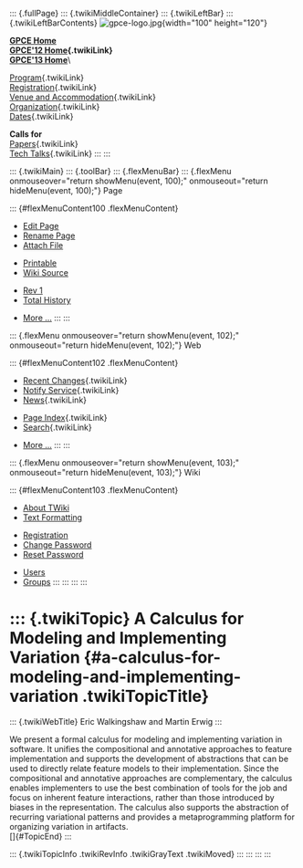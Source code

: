 ::: {.fullPage}
::: {.twikiMiddleContainer}
::: {.twikiLeftBar}
::: {.twikiLeftBarContents}
![gpce-logo.jpg](../pub/GPCE12/WebLeftBar/gpce-logo.jpg){width="100"
height="120"}

**[GPCE Home](http://program-transformation.org/Gpce)**\
**[GPCE\'12 Home](WebHome){.twikiLink}**\
**[GPCE\'13 Home](http://program-transformation.org/GPCE13/WebHome)**\

[Program](ConferenceProgram){.twikiLink}\
[Registration](GpceRegistration){.twikiLink}\
[Venue and Accommodation](VenueAccomodation){.twikiLink}\
[Organization](ConferenceOrganization){.twikiLink}\
[Dates](ImportantDates){.twikiLink}

**Calls for**\
[Papers](CallForPapers){.twikiLink}\
[Tech Talks](CallForTechTalks){.twikiLink}
:::
:::

::: {.twikiMain}
::: {.toolBar}
::: {.flexMenuBar}
::: {.flexMenu onmouseover="return showMenu(event, 100);" onmouseout="return hideMenu(event, 100);"}
Page

::: {#flexMenuContent100 .flexMenuContent}
-   [Edit
    Page](http://www.program-transformation.org/edit/GPCE12/P132Walkingshaw?t=1536828829)
-   [Rename
    Page](http://www.program-transformation.org/rename/GPCE12/P132Walkingshaw)
-   [Attach
    File](http://www.program-transformation.org/attach/GPCE12/P132Walkingshaw)

<!-- -->

-   [Printable](http://www.program-transformation.org/view/GPCE12/P132Walkingshaw?skin=print.pattern)
-   [Wiki
    Source](http://www.program-transformation.org/view/GPCE12/P132Walkingshaw?skin=text&raw=on&contenttype=text/plain)

<!-- -->

-   [Rev
    1](http://www.program-transformation.org/view/GPCE12/P132Walkingshaw?rev=1.1)
-   [Total
    History](http://www.program-transformation.org/rdiff/GPCE12/P132Walkingshaw)

<!-- -->

-   [More
    \...](http://www.program-transformation.org/oops/GPCE12/P132Walkingshaw?template=oopsmore&param1=1.1&param2=1.1)
:::
:::

::: {.flexMenu onmouseover="return showMenu(event, 102);" onmouseout="return hideMenu(event, 102);"}
Web

::: {#flexMenuContent102 .flexMenuContent}
-   [Recent Changes](WebChanges){.twikiLink}
-   [Notify Service](WebNotify){.twikiLink}
-   [News](WebNews){.twikiLink}

<!-- -->

-   [Page Index](WebIndex){.twikiLink}
-   [Search](WebSearch){.twikiLink}

<!-- -->

-   [More
    \...](http://www.program-transformation.org/oops/GPCE12/P132Walkingshaw?template=oopsmore&param1=1.1&param2=1.1)
:::
:::

::: {.flexMenu onmouseover="return showMenu(event, 103);" onmouseout="return hideMenu(event, 103);"}
Wiki

::: {#flexMenuContent103 .flexMenuContent}
-   [About
    TWiki](http://www.program-transformation.org/view/TWiki/WebHome)
-   [Text
    Formatting](http://www.program-transformation.org/view/TWiki/TextFormattingRules)

<!-- -->

-   [Registration](http://www.program-transformation.org/view/TWiki/TWikiRegistration)
-   [Change
    Password](http://www.program-transformation.org/view/TWiki/ChangePassword)
-   [Reset
    Password](http://www.program-transformation.org/view/TWiki/ResetPassword)

<!-- -->

-   [Users](http://www.program-transformation.org/view/Main/TWikiUsers)
-   [Groups](http://www.program-transformation.org/view/Main/TWikiGroups)
:::
:::
:::
:::

::: {.twikiTopic}
A Calculus for Modeling and Implementing Variation {#a-calculus-for-modeling-and-implementing-variation .twikiTopicTitle}
==================================================

::: {.twikiWebTitle}
Eric Walkingshaw and Martin Erwig
:::

We present a formal calculus for modeling and implementing variation in
software. It unifies the compositional and annotative approaches to
feature implementation and supports the development of abstractions that
can be used to directly relate feature models to their implementation.
Since the compositional and annotative approaches are complementary, the
calculus enables implementers to use the best combination of tools for
the job and focus on inherent feature interactions, rather than those
introduced by biases in the representation. The calculus also supports
the abstraction of recurring variational patterns and provides a
metaprogramming platform for organizing variation in artifacts.\
[]{#TopicEnd}
:::

::: {.twikiTopicInfo .twikiRevInfo .twikiGrayText .twikiMoved}
:::
:::
:::
:::
